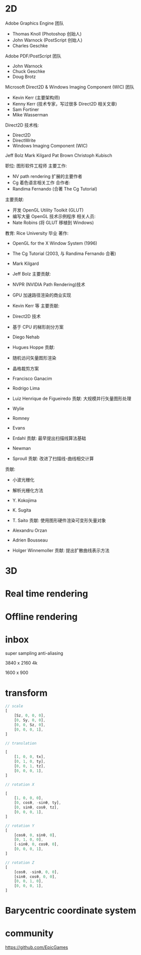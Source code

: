 




# 2D


Adobe Graphics Engine 团队
- Thomas Knoll (Photoshop 创始人)
- John Warnock (PostScript 创始人)
- Charles Geschke

Adobe PDF/PostScript 团队
- John Warnock
- Chuck Geschke
- Doug Brotz

Microsoft Direct2D & Windows Imaging Component (WIC) 团队
- Kevin Kerr (主要架构师)
- Kenny Kerr (技术专家，写过很多 Direct2D 相关文章)
- Sam Fortiner
- Mike Wasserman

Direct2D 技术栈:
- Direct2D
- DirectWrite
- Windows Imaging Component (WIC)

Jeff Bolz
Mark Kilgard
Pat Brown
Christoph Kubisch

职位: 图形软件工程师
主要工作:
- NV path rendering 扩展的主要作者
- Cg 着色语言相关工作
合作者:
- Randima Fernando (合著 The Cg Tutorial)


主要贡献:
- 开发 OpenGL Utility Toolkit (GLUT)
- 编写大量 OpenGL 技术示例程序
相关人员:
- Nate Robins (将 GLUT 移植到 Windows)

教育: Rice University 毕业
著作:
- OpenGL for the X Window System (1996)
- The Cg Tutorial (2003, 与 Randima Fernando 合著)


- Mark Kilgard
- Jeff Bolz
主要贡献:
- NVPR (NVIDIA Path Rendering)技术
- GPU 加速路径渲染的商业实现

- Kevin Kerr 等
主要贡献:
- Direct2D 技术
- 基于 CPU 的梯形剖分方案

- Diego Nehab
- Hugues Hoppe
贡献:
- 随机访问矢量图形渲染
- 晶格裁剪方案

- Francisco Ganacim
- Rodrigo Lima
- Luiz Henrique de Figueiredo
贡献: 大规模并行矢量图形处理

- Wylie
- Romney
- Evans
- Erdahl
贡献: 最早提出扫描线算法基础

- Newman
- Sproull
贡献: 改进了扫描线-曲线相交计算

贡献:
- 小波光栅化
- 解析光栅化方法

- Y. Kokojima
- K. Sugita
- T. Saito
贡献: 使用图形硬件渲染可变形矢量对象

- Alexandru Orzan
- Adrien Bousseau
- Holger Winnemoller
贡献: 提出扩散曲线表示方法

# 3D

# Real time rendering

# Offline rendering

# inbox

super sampling anti-aliasing

3840 x 2160 4k

1600 x 900


# transform

```js
// scale
[
    [Sz, 0, 0, 0],
    [0, Sy, 0, 0],
    [0, 0, Sz, 0],
    [0, 0, 0, 1],
]

// translation

[
    [1, 0, 0, tx],
    [0, 1, 0, ty],
    [0, 0, 1, tz],
    [0, 0, 0, 1],
]

// rotation X

[
    [1, 0, 0, 0],
    [0, cosθ, -sinθ, ty],
    [0, sinθ, cosθ, tz],
    [0, 0, 0, 1],
]

// rotation Y
[
    [cosθ, 0, sinθ, 0],
    [0, 1, 0, 0],
    [-sinθ, 0, cosθ, 0],
    [0, 0, 0, 1],
]

// rotation Z
[
    [cosθ, -sinθ, 0, 0],
    [sinθ, cosθ, 0, 0],
    [0, 0, 1, 0],
    [0, 0, 0, 1],
]


```


# Barycentric coordinate system


# community

https://github.com/EpicGames

